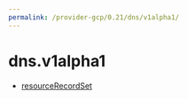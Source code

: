 ```yaml
---
permalink: /provider-gcp/0.21/dns/v1alpha1/
---
```


# dns.v1alpha1



* [resourceRecordSet](resourceRecordSet.md)